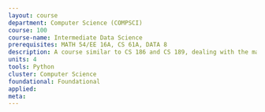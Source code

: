```yaml
---
layout: course 
department: Computer Science (COMPSCI)
course: 100
course-name: Intermediate Data Science
prerequisites: MATH 54/EE 16A, CS 61A, DATA 8
description: A course similar to CS 186 and CS 189, dealing with the management and analysis of messy data. Machine Learning, Data Cleaning, Data Visualization, Data Management, etc.
units: 4
tools: Python
cluster: Computer Science
foundational: Foundational
applied: 
meta: 
---
```


